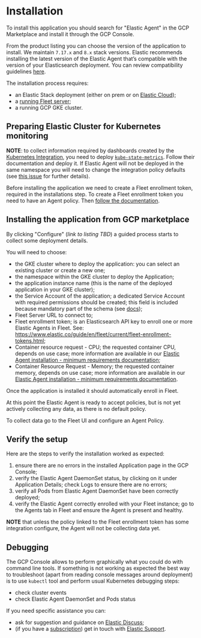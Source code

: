 # Installation

To install this application you should search for "Elastic Agent" in the GCP Marketplace and install it through the GCP Console.

From the product listing you can choose the version of the application to install.
We maintain `7.17.x` and `8.x` stack versions.
Elastic recommends installing the latest version of the Elastic Agent that’s compatible with the version of your Elasticsearch deployment.
You can review compatibility guidelines [here][1].

The installation process requires:
- an Elastic Stack deployment (either on prem or on [Elastic Cloud](https://www.elastic.co/cloud/));
- a [running Fleet server](https://www.elastic.co/guide/en/fleet/current/fleet-server.html);
- a running GCP GKE cluster.

## Preparing Elastic Cluster for Kubernetes monitoring

**NOTE**: to collect information required by dashboards created by the [Kubernetes Integration][5], you need to deploy [`kube-state-metrics`][6]. Follow their documentation and deploy it. If Elastic Agent will not be deployed in the same namespace you will need to change the integration policy defaults (see [this issue][7] for further details).

Before installing the application we need to create a Fleet enrollment token, required in the installations step. To create a Fleet enrollment token you need to have an Agent policy. Then [follow the documentation][4].

## Installing the application from GCP marketplace

By clicking "Configure" (_link to listing TBD_) a guided process starts to collect some deployment details.

You will need to choose:
- the GKE cluster where to deploy the application: you can select an existing cluster or create a new one;
- the namespace within the GKE cluster to deploy the Application;
- the application instance name (this is the name of the deployed application in your GKE cluster);
- the Service Account of the application; a dedicated Service Account with required permissions should be created; this field is included because mandatory part of the schema (see [docs][3]);
- Fleet Server URL to connect to;
- Fleet enrollment token; is an Elasticsearch API key to enroll one or more Elastic Agents in Fleet. See: https://www.elastic.co/guide/en/fleet/current/fleet-enrollment-tokens.html;
- Container resource request - CPU; the requested container CPU, depends on use case; more information are available in our [Elastic Agent installation - minimum requirements documentation][2];
- Container Resource Request - Memory; the requested container memory, depends on use case; more information are available in our [Elastic Agent installation - minimum requirements documentation][2].

Once the application is installed it should automatically enroll in Fleet. 

At this point the Elastic Agent is ready to accept policies, but is not yet actively collecting any data, as there is no default policy.

To collect data go to the Fleet UI and configure an Agent Policy.

## Verify the setup

Here are the steps to verify the installation worked as expected:
1. ensure there are no errors in the installed Application page in the GCP Console;
2. verify the Elastic Agent DaemonSet status, by clicking on it under Application Details; check Logs to ensure there are no errors;
3. verify all Pods from Elastic Agent DaemonSet have been correctly deployed;
4. verify the Elastic Agent correctly enrolled with your Fleet instance; go to the Agents tab in Fleet and ensure the Agent is present and healthy.

**NOTE** that unless the policy linked to the Fleet enrollment token has some integration configure, the Agent will not be collecting data yet.

## Debugging

The GCP Console allows to perform graphically what you could do with command line tools. If something is not working as expected the best way to troubleshoot (apart from reading console messages around deployment) is to use `kubectl` tool and perform usual Kubernetes debugging steps:
- check cluster events
- check Elastic Agent DaemonSet and Pods status

If you need specific assistance you can:
- ask for suggestion and guidance on [Elastic Discuss](https://discuss.elastic.co/);
- (if you have a [subscription](https://www.elastic.co/subscriptions)) get in touch with [Elastic Support](https://support.elastic.co/).


[1]: https://www.elastic.co/support/matrix#matrix_compatibility
[2]: https://www.elastic.co/guide/en/fleet/current/elastic-agent-installation.html#_minimum_requirements
[3]: https://github.com/GoogleCloudPlatform/marketplace-k8s-app-tools/blob/master/docs/schema.md?rgh-link-date=2022-08-23T11%3A04%3A33Z#type-service_account
[4]: https://www.elastic.co/guide/en/fleet/master/fleet-enrollment-tokens.html#create-fleet-enrollment-tokens
[5]: https://docs.elastic.co/en/integrations/kubernetes
[6]: https://github.com/kubernetes/kube-state-metrics
[7]: https://github.com/elastic/integrations/issues/4667
